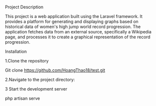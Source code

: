 Project Description

This project is a web application built using the Laravel framework. It provides a platform for generating and displaying graphs based on historical data of women's high jump world record progression. The application fetches data from an external source, specifically a Wikipedia page, and processes it to create a graphical representation of the record progression.

Installation

1.Clone the repository

Git clone https://github.com/HoangThao18/test.git

2.Navigate to the project directory:

3 Start the development server

php artisan serve

